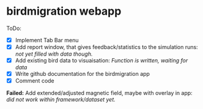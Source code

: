 # birdmigration webapp

ToDo:

- [x] Implement Tab Bar menu 
- [x] Add report window, that gives feedback/statistics to the simulation runs: _not yet filled with data though._
- [x] Add existing bird data to visuaisation: _Function is written, waiting for data_
- [x] Write github documentation for the birdmigration app
- [x] Comment code

__Failed:__ Add extended/adjusted magnetic field, maybe with overlay in app: _did not work within framework/dataset yet._



